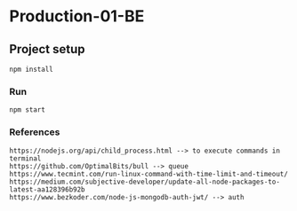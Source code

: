 # Production-01-BE

## Project setup

```
npm install
```

### Run

```
npm start
```

### References 

```
https://nodejs.org/api/child_process.html --> to execute commands in terminal
https://github.com/OptimalBits/bull --> queue
https://www.tecmint.com/run-linux-command-with-time-limit-and-timeout/
https://medium.com/subjective-developer/update-all-node-packages-to-latest-aa128396b92b
https://www.bezkoder.com/node-js-mongodb-auth-jwt/ --> auth
```
